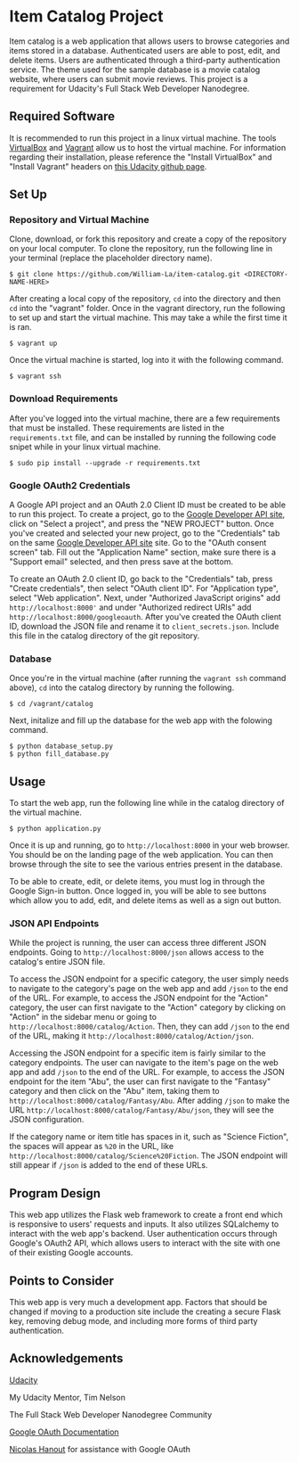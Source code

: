 # Item Catalog Project

Item catalog is a web application that allows users to browse categories and items stored in a database. Authenticated users are able to post, edit, and delete items. Users are authenticated through a third-party authentication service. The theme used for the sample database is a movie catalog website, where users can submit movie reviews. This project is a requirement for Udacity's Full Stack Web Developer Nanodegree.


Required Software
-----------------

It is recommended to run this project in a linux virtual machine. The tools [VirtualBox](https://www.virtualbox.org/wiki/Download_Old_Builds_5_1) and [Vagrant](https://www.vagrantup.com/) allow us to host the virtual machine. For information regarding their installation, please reference the "Install VirtualBox" and "Install Vagrant" headers on [this Udacity github page](https://github.com/udacity/fullstack-nanodegree-vm). 


Set Up
------
### Repository and Virtual Machine
Clone, download, or fork this repository and create a copy of the repository on your local computer. To clone the repository, run the following line in your terminal (replace the placeholder directory name).

```terminal
$ git clone https://github.com/William-La/item-catalog.git <DIRECTORY-NAME-HERE>
```

After creating a local copy of the repository, `cd` into the directory and then `cd` into the "vagrant" folder. Once in the vagrant directory, run the following to set up and start the virtual machine. This may take a while the first time it is ran.

```terminal
$ vagrant up
```

Once the virtual machine is started, log into it with the following command.

```terminal
$ vagrant ssh
```


### Download Requirements
After you've logged into the virtual machine, there are a few requirements that must be installed. These requirements are listed in the `requirements.txt` file, and can be installed by running the following code snipet while in your linux virtual machine.

```terminal
$ sudo pip install --upgrade -r requirements.txt
```


### Google OAuth2 Credentials
A Google API project and an OAuth 2.0 Client ID must be created to be able to run this project. To create a project, go to the [Google Developer API site](http://console.developers.google.com), click on "Select a project", and press the "NEW PROJECT" button. Once you've created and selected your new project, go to the "Credentials" tab on the same [Google Developer API site](http://console.developers.google.com) site. Go to the "OAuth consent screen" tab. Fill out the "Application Name" section, make sure there is a "Support email" selected, and then press save at the bottom. 

To create an OAuth 2.0 client ID, go back to the "Credentials" tab, press "Create credentials", then select "OAuth client ID". For "Application type", select "Web application". Next, under "Authorized JavaScript origins" add `http://localhost:8000'` and under "Authorized redirect URIs" add `http://localhost:8000/googleoauth`. After you've created the OAuth client ID, download the JSON file and rename it to `client_secrets.json`. Include this file in the catalog directory of the git repository.

### Database
Once you're in the virtual machine (after running the `vagrant ssh` command above), `cd` into the catalog directory by running the following.

```terminal
$ cd /vagrant/catalog
```

Next, initalize and fill up the database for the web app with the folowing command.

```terminal
$ python database_setup.py
$ python fill_database.py
```


Usage
-----

To start the web app, run the following line while in the catalog directory of the virtual machine.

```terminal
$ python application.py
```

Once it is up and running, go to `http://localhost:8000` in your web browser. You should be on the landing page of the web application. You can then browse through the site to see the various entries present in the database.

To be able to create, edit, or delete items, you must log in through the Google Sign-in button. Once logged in, you will be able to see buttons which allow you to add, edit, and delete items as well as a sign out button. 

### JSON API Endpoints

While the project is running, the user can access three different JSON endpoints. Going to `http://localhost:8000/json` allows access to the catalog's entire JSON file.

To access the JSON endpoint for a specific category, the user simply needs to navigate to the category's page on the web app and add `/json` to the end of the URL. For example, to access the JSON endpoint for the "Action" category, the user can first navigate to the "Action" category by clicking on "Action" in the sidebar menu or going to `http://localhost:8000/catalog/Action`. Then, they can add `/json` to the end of the URL, making it `http://localhost:8000/catalog/Action/json`. 

Accessing the JSON endpoint for a specific item is fairly similar to the category endpoints. The user can navigate to the item's page on the web app and add `/json` to the end of the URL. For example, to access the JSON endpoint for the item "Abu", the user can first navigate to the "Fantasy" category and then click on the "Abu" item, taking them to `http://localhost:8000/catalog/Fantasy/Abu`. After adding `/json` to make the URL `http://localhost:8000/catalog/Fantasy/Abu/json`, they will see the JSON configuration. 

If the category name or item title has spaces in it, such as "Science Fiction", the spaces will appear as `%20` in the URL, like `http://localhost:8000/catalog/Science%20Fiction`. The JSON endpoint will still appear if `/json` is added to the end of these URLs. 


Program Design
--------------

This web app utilizes the Flask web framework to create a front end which is responsive to users' requests and inputs. It also utilizes SQLalchemy to interact with the web app's backend. User authentication occurs through Google's OAuth2 API, which allows users to interact with the site with one of their existing Google accounts. 


Points to Consider
------------------

This web app is very much a development app. Factors that should be changed if moving to a production site include the creating a secure Flask key, removing debug mode, and including more forms of third party authentication.


Acknowledgements
----------------
[Udacity](https://www.udacity.com/)

My Udacity Mentor, Tim Nelson

The Full Stack Web Developer Nanodegree Community

[Google OAuth Documentation](https://developers.google.com/identity/sign-in/web/sign-in)

[Nicolas Hanout](https://github.com/nicolash92/) for assistance with Google OAuth
